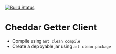 [![Build Status](https://travis-ci.org/jgithaiga/CheddarClient.svg?branch=master)](https://travis-ci.org/jgithaiga/CheddarClient)

# Cheddar Getter Client

- Compile using ```ant clean compile```
- Create a deployable jar using ```ant clean package``` 
